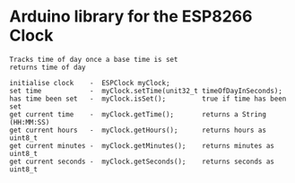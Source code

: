 # Arduino library for the ESP8266 Clock
    Tracks time of day once a base time is set
    returns time of day

    initialise clock    -  ESPClock myClock;
    set time            -  myClock.setTime(unit32_t timeOfDayInSeconds);
    has time been set   -  myClock.isSet();         true if time has been set
    get current time    -  myClock.getTime();       returns a String (HH:MM:SS)
    get current hours   -  myClock.getHours();      returns hours as uint8_t 
    get current minutes -  myClock.getMinutes();    returns minutes as uint8_t
    get current seconds -  myClock.getSeconds();    returns seconds as uint8_t


